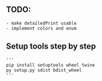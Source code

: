 ## TODO:
    - make detailedPrint usable
    - implement colors and enum

## Setup tools step by step
    '''
    pip install setuptools wheel twine
    py setup.py sdist bdist_wheel
    '''
